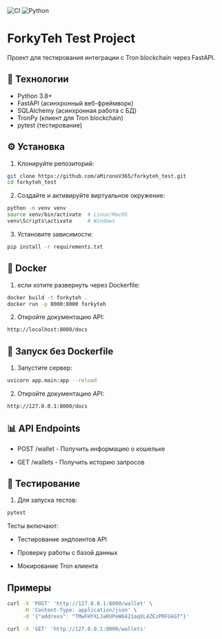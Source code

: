 ![CI](https://github.com/aMironoV365/forkyteh_test/actions/workflows/ci.yml/badge.svg)
![Python](https://img.shields.io/badge/python-3.11-blue.svg)

# ForkyTeh Test Project

Проект для тестирования интеграции с Tron blockchain через FastAPI.

## 🚀 Технологии

- Python 3.8+
- FastAPI (асинхронный веб-фреймворк)
- SQLAlchemy (асинхронная работа с БД)
- TronPy (клиент для Tron blockchain)
- pytest (тестирование)

## ⚙️ Установка

1. Клонируйте репозиторий:
```bash
git clone https://github.com/aMironoV365/forkyteh_test.git
cd forkyteh_test
```

2. Создайте и активируйте виртуальное окружение:
```bash
python -m venv venv
source venv/bin/activate  # Linux/MacOS
venv\Scripts\activate     # Windows
```

3. Установите зависимости:
```bash
pip install -r requirements.txt
```

## 🐳 Docker

1. если хотите развернуть через Dockerfile:
```bash
docker build -t forkyteh .
docker run -p 8000:8000 forkyteh
```

2. Откройте документацию API:
```bash
http://localhost:8000/docs
```

## 🏃 Запуск без Dockerfile

1. Запустите сервер:
```bash
uvicorn app.main:app --reload
```

2. Откройте документацию API:
```bash
http://127.0.0.1:8000/docs
```

## 📊 API Endpoints

- POST /wallet - Получить информацию о кошельке

- GET /wallets - Получить историю запросов

## 🧪 Тестирование

1. Для запуска тестов:
```bash
pytest
```

Тесты включают:

- Тестирование эндпоинтов API

- Проверку работы с базой данных

- Мокирование Tron клиента

## Примеры
```bash
curl -X 'POST' 'http://127.0.0.1:8000/wallet' \
     -H 'Content-Type: application/json' \
     -d '{"address": "TMwFHYXLJaRUPeW6421aqXL4ZEzPRFGkGT"}'

curl -X 'GET' 'http://127.0.0.1:8000/wallets'
```
